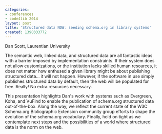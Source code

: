 ```yaml
---
categories:
- conferences
- code4lib 2014
layout: post
title: 'Structured data NOW: seeding schema.org in library systems'
created: 1390333772
---
```

Dan Scott, Laurentian University

The semantic web, linked data, and structured data are all fantastic ideas with a barrier imposed by implementation constraints. If their system does not allow customizations, or the institution lacks skilled human resources, it does not matter how enthused a given library might be about publishing structured data... it will not happen. However, if the software in use simply publishes structured data by default, then the web will be populated for free. Really! No extra resources necessary.

This presentation highlights Dan's work with systems such as Evergreen, Koha, and VuFind to enable the publication of schema.org structured data out-of-the-box. Along the way, we reflect the current state of the W3C Schema.org Bibliographic Extension community group efforts to shape the evolution of the schema.org vocabulary. Finally, hold on tight as we contemplate next steps and the possibilities of a world where structured data is the norm on the web.
